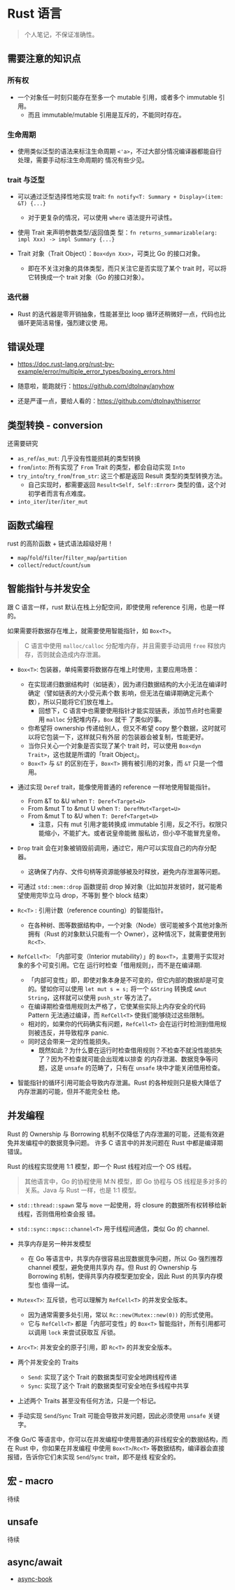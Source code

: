 # Rust 语言

> 个人笔记，不保证准确性。

## 需要注意的知识点

### 所有权

- 一个对象任一时刻只能存在至多一个 mutable 引用，或者多个 immutable 引用。
  - 而且 immutable/mutable 引用是互斥的，不能同时存在。

### 生命周期

- 使用类似泛型的语法来标注生命周期 `<'a>`，不过大部分情况编译器都能自行处理，需要手动标注生命周期的
  情况有些少见。

### trait 与泛型

- 可以通过泛型选择性地实现 trait: `fn notify<T: Summary + Display>(item: &T) {...}`

  - 对于更复杂的情况，可以使用 `where` 语法提升可读性。

- 使用 Trait 来声明参数类型/返回值类
  型：`fn returns_summarizable(arg: impl Xxx) -> impl Summary {...}`
- Trait 对象（Trait Object）：`Box<dyn Xxx>`，可类比 Go 的接口对象。
  - 即在不关注对象的具体类型，而只关注它是否实现了某个 trait 时，可以将它转换成一个 trait 对象（Go
    的接口对象）。

### 迭代器

- Rust 的迭代器是零开销抽象，性能甚至比 loop 循环还稍微好一点，代码也比循环更简洁易懂，强烈建议使
  用。

## 错误处理

- https://doc.rust-lang.org/rust-by-example/error/multiple_error_types/boxing_errors.html

- 随意啦，能跑就行：https://github.com/dtolnay/anyhow
- 还是严谨一点，要给人看的：https://github.com/dtolnay/thiserror

## 类型转换 - conversion

还需要研究

- `as_ref`/`as_mut`: 几乎没有性能损耗的类型转换
- `from`/`into`: 所有实现了 `From` Trait 的类型，都会自动实现 `Into`
- `try_into`/`try_from`/`from_str`: 这三个都是返回 Result 类型的类型转换方法。
  - 自己实现时，都需要返回 `Result<Self, Self::Error>` 类型的值，这个对初学者而言有点难度。
- `into_iter`/`iter`/`iter_mut`

## 函数式编程

rust 的高阶函数 + 链式语法超级好用！

- `map`/`fold`/`filter`/`filter_map`/`partition`
- `collect`/`reduct`/`count`/`sum`

## 智能指针与并发安全

跟 C 语言一样，rust 默认在栈上分配空间，即使使用 reference 引用，也是一样的。

如果需要将数据存在堆上，就需要使用智能指针，如 `Box<T>`。

> C 语言中使用 `malloc/calloc` 分配堆内存，并且需要手动调用 `free` 释放内存，否则就会造成内存泄漏。

- `Box<T>`: 包装器，单纯需要将数据存在堆上时使用，主要应用场景：
  - 在实现递归数据结构时（如链表），因为递归数据结构的大小无法在编译时确定（譬如链表的大小受元素个数
    影响，但无法在编译期确定元素个数），所以只能将它们放在堆上。
    - 回想下，C 语言中也需要使用指针才能实现链表，添加节点时也需要用 `malloc` 分配堆内存，`Box` 就干
      了类似的事。
  - 你希望将 ownership 传递给别人，但又不希望 copy 整个数据，这时就可以将它包装一下，这样就只有外层
    的包装器会被复制，性能更好。
  - 当你只关心一个对象是否实现了某个 trait 时，可以使用 `Box<dyn Trait>`，这也就是所谓的「trait
    Object」。
  - `Box<T>` 与 `&T` 的区别在于，`Box<T>` 拥有被引用的对象，而 `&T` 只是一个借用。
- 通过实现 `Deref` trait，能像使用普通的 reference 一样地使用智能指针。

  - From &T to &U when `T: Deref<Target=U>`
  - From &mut T to &mut U when `T: DerefMut<Target=U>`
  - From &mut T to &U when `T: Deref<Target=U>`
    - 注意，只有 mut 引用才能转换成 immutable 引用，反之不行。权限只能缩小，不能扩大。或者说皇帝能微
      服私访，但小卒不能冒充皇帝。

- `Drop` trait 会在对象被销毁前调用，通过它，用户可以实现自己的内存分配器。
  - 这确保了内存、文件句柄等资源能够被及时释放，避免内存泄漏等问题。
- 可通过 `std::mem::drop` 函数提前 drop 掉对象（比如加并发锁时，就可能希望使用完毕立马 drop，不等到
  整个 block 结束）
- `Rc<T>` : 引用计数（reference counting）的智能指针。

  - 在各种树、图等数据结构中，一个对象（Node）很可能被多个其他对象所拥有（Rust 的对象默认只能有一个
    Owner），这种情况下，就需要使用到 `Rc<T>`.

- `RefCell<T>`: 「内部可变（Interior mutability）」的 `Box<T>`，主要用于实现对象的多个可变引用。它在
  运行时检查「借用规则」，而不是在编译期.

  - 「内部可变性」即，即使对象本身是不可变的，但它内部的数据却是可变的。譬如你可以使用
    `let mut s = s;` 将一个 `&String` 转换成 `&mut String`，这样就可以使用 `push_str` 等方法了。
  - 在编译期检查借用规则太严格了，它使某些实际上内存安全的代码 Pattern 无法通过编译，而 `RefCell<T>`
    使我们能够绕过这些限制。
  - 相对的，如果你的代码确实有问题，`RefCell<T>` 会在运行时检测到借用规则被违反，并导致程序 panic.
  - 同时这会带来一定的性能损失。
    - 既然如此？为什么要在运行时检查借用规则？不检查不就没性能损失了？因为不检查就可能会出现难以排查
      的内存泄漏、数据竞争等问题，这是 `unsafe` 的范畴了，只有在 `unsafe` 块中才能关闭借用检查。

- 智能指针的循环引用可能会导致内存泄漏。Rust 的各种规则只是极大降低了内存泄漏的可能，但并不能完全杜
  绝。

## 并发编程

Rust 的 Ownership 与 Borrowing 机制不仅降低了内存泄漏的可能，还能有效避免并发编程中的数据竞争问题。
许多 C 语言中的并发问题在 Rust 中都是编译期错误。

Rust 的线程实现使用 1:1 模型，即一个 Rust 线程对应一个 OS 线程。

> 其他语言中，Go 的协程使用 M:N 模型，即 Go 协程与 OS 线程是多对多的关系。Java 与 Rust 一样，也是
> 1:1 模型。

- `std::thread::spawn` 常与 `move` 一起使用，将 closure 的数据所有权转移给新线程，否则借用检查会报
  错。
- `std::sync::mpsc::channel<T>` 用于线程间通信，类似 Go 的 channel.
- 共享内存是另一种并发模型
  - 在 Go 等语言中，共享内存很容易出现数据竞争问题，所以 Go 强烈推荐 channel 模型，避免使用共享内
    存。但 Rust 的 Ownership 与 Borrowing 机制，使得共享内存模型更加安全，因此 Rust 的共享内存模型也
    值得一试。
- `Mutex<T>`: 互斥锁，也可以理解为 `RefCell<T>` 的并发安全版本。
  - 因为通常需要多处引用，常以 `Rc::new(Mutex::new(0))` 的形式使用。
  - 它与 `RefCell<T>` 都是「内部可变性」的 `Box<T>` 智能指针，所有引用都可以调用 `lock` 来尝试获取互
    斥锁。
- `Arc<T>`: 并发安全的原子引用，即 `Rc<T>` 的并发安全版本。

- 两个并发安全的 Traits
  - `Send`: 实现了这个 Trait 的数据类型可安全地跨线程传递
  - `Sync`: 实现了这个 Trait 的数据类型可安全地在多线程中共享
- 上述两个 Traits 甚至没有任何方法，只是一个标记。
- 手动实现 `Send`/`Sync` Trait 可能会导致并发问题，因此必须使用 `unsafe` 关键字。

不像 Go/C 等语言中，你可以在并发编程中使用普通的非线程安全的数据结构，而在 Rust 中，你如果在并发编程
中使用 `Box<T>`/`Rc<T>` 等数据结构，编译器会直接报错，告诉你它们未实现 `Send`/`Sync` trait，即不是线
程安全的。

## 宏 - macro

待续

## unsafe

待续

## async/await

- [async-book](https://rust-lang.github.io/async-book/)
